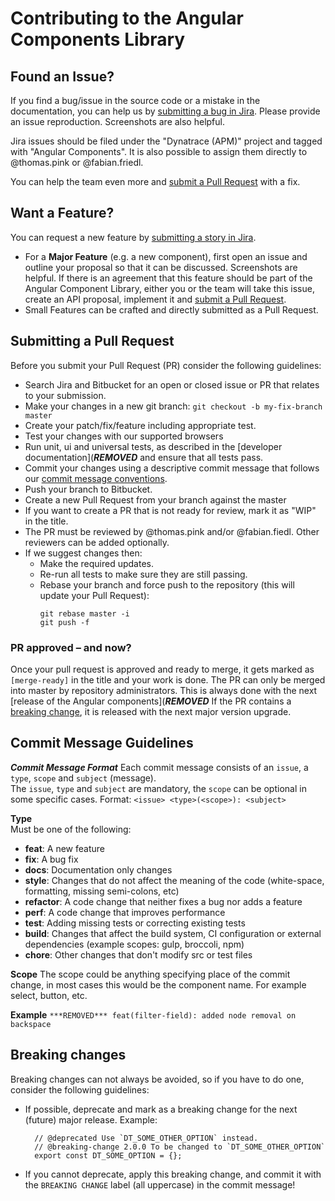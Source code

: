# Contributing to the Angular Components Library

## Found an Issue?

If you find a bug/issue in the source code or a mistake in the documentation, you can help us by [submitting a bug in Jira](https://dev-jira.dynatrace.org/secure/CreateIssueDetails!init.jspa?pid=10490&issuetype=1&priority=4&customfield_12900=19282&customfield_10671=21985&components=18387&labels=angular-components&%20&description=You%20are%20in%20the%20process%20of%C2%A0reporting%20an%20issue%20in%20Angular%20Components.To%20ensure%20a%20quick%20turnaround%2C%20please%20enter%2Fchange%2Fupdate%20the%20following%20fields%3A%0A%0A*What%20is%20the%20expected%20behavior%3F*%0A%0A*What%20is%20the%20current%20behavior%3F*%0A%0A*What%20are%20the%20steps%20to%20reproduce%3F*%0A%0A*Which%20versions%20of%20Angular%2C%20Angular%20Components%2C%20OS%2C%20TypeScript%2C%20browsers%20are%20affected%3F*%0A%0A*Is%20there%20anything%20else%20we%20should%20know%3F*). Please provide an issue reproduction. Screenshots are also helpful.

Jira issues should be filed under the "Dynatrace (APM)" project and tagged with "Angular Components". It is also possible to assign them directly to @thomas.pink or @fabian.friedl.

You can help the team even more and [submit a Pull Request](#submitting-a-pull-request) with a fix.

## Want a Feature?

You can request a new feature by [submitting a story in Jira](https://dev-jira.dynatrace.org/secure/CreateIssueDetails!init.jspa?pid=10490&issuetype=38&priority=3&components=18387&labels=angular-components&&description=You%20are%20in%20the%20process%20of%20proposing%20a%20new%20feature%20in%20Angular%20Components.To%20ensure%20a%20quick%20turnaround%2C%20please%20enter%2Fchange%2Fupdate%20the%20following%20fields%3A%0A%0A*Please%20describe%20the%20feature%20you%20would%20like%20to%20request.*%0A%0A*What%20is%20the%20use-case%20or%20motivation%20for%20this%20proposal%3F*%0A%0A*Is%20there%20anything%20else%20we%20should%20know%3F*).

- For a **Major Feature** (e.g. a new component), first open an issue and outline your proposal so that it can be discussed. Screenshots are helpful. If there is an agreement that this feature should be part of the Angular Component Library, either you or the team will take this issue, create an API proposal, implement it and [submit a Pull Request](#submitting-a-pull-request).
- Small Features can be crafted and directly submitted as a Pull Request.

## Submitting a Pull Request

Before you submit your Pull Request (PR) consider the following guidelines:

- Search Jira and Bitbucket for an open or closed issue or PR that relates to your submission.
- Make your changes in a new git branch: `git checkout -b my-fix-branch master`
- Create your patch/fix/feature including appropriate test.
- Test your changes with our supported browsers
- Run unit, ui and universal tests, as described in the [developer documentation](***REMOVED*** and ensure that all tests pass.
- Commit your changes using a descriptive commit message that follows our [commit message conventions](#commit-message-guidelines).
- Push your branch to Bitbucket.
- Create a new Pull Request from your branch against the master
- If you want to create a PR that is not ready for review, mark it as "WIP" in the title.
- The PR must be reviewed by @thomas.pink and/or @fabian.fiedl. Other reviewers can be added optionally.
- If we suggest changes then:
  - Make the required updates.
  - Re-run all tests to make sure they are still passing.
  - Rebase your branch and force push to the repository (this will update your Pull Request):
    ```
    git rebase master -i
    git push -f
    ```

### PR approved – and now?

Once your pull request is approved and ready to merge, it gets marked as `[merge-ready]` in the title and your work is done. The PR can only be merged into master by repository administrators. This is always done with the next [release of the Angular components](***REMOVED*** If the PR contains a [breaking change](#breaking-changes), it is released with the next major version upgrade.

## Commit Message Guidelines

**_Commit Message Format_**
Each commit message consists of an `issue`, a `type`, `scope` and `subject` (message).  
The `issue`, `type` and `subject` are mandatory, the `scope` can be optional in some specific cases.
Format: `<issue> <type>(<scope>): <subject>`

**Type**  
Must be one of the following:

- **feat**: A new feature
- **fix**: A bug fix
- **docs**: Documentation only changes
- **style**: Changes that do not affect the meaning of the code (white-space, formatting, missing semi-colons, etc)
- **refactor**: A code change that neither fixes a bug nor adds a feature
- **perf**: A code change that improves performance
- **test**: Adding missing tests or correcting existing tests
- **build**: Changes that affect the build system, CI configuration or external dependencies (example scopes: gulp, broccoli, npm)
- **chore**: Other changes that don't modify src or test files

**Scope**
The scope could be anything specifying place of the commit change, in most cases this would be the component name. For example select, button, etc.

**Example**
`***REMOVED*** feat(filter-field): added node removal on backspace`

## Breaking changes

Breaking changes can not always be avoided, so if you have to do one, consider the following guidelines:

- If possible, deprecate and mark as a breaking change for the next (future) major release. Example:
  ```
    // @deprecated Use `DT_SOME_OTHER_OPTION` instead.
    // @breaking-change 2.0.0 To be changed to `DT_SOME_OTHER_OPTION`
    export const DT_SOME_OPTION = {};
  ```
- If you cannot deprecate, apply this breaking change, and commit it with the `BREAKING CHANGE` label (all uppercase) in the commit message!
